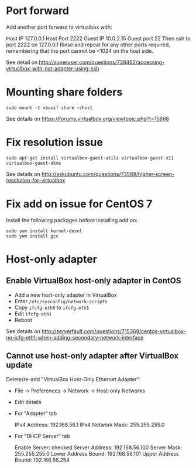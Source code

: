 # Port forward

Add another port forward to virtualbox with:

Host IP 127.0.0.1 Host Port 2222 Guest IP 10.0.2.15 Guest port 22
Then ssh to port 2222 on 127.0.0.1
Rinse and repeat for any other ports required, remembering that the port cannot be <1024 on the host side.

See detail on <http://superuser.com/questions/738462/accessing-virtualbox-with-nat-adapter-using-ssh> 

# Mounting share folders

    sudo mount -t vboxsf share ~/host

See details on <https://forums.virtualbox.org/viewtopic.php?t=15868> 

# Fix resolution issue

    sudo apt-get install virtualbox-guest-utils virtualbox-guest-x11 virtualbox-guest-dkms

See details on <http://askubuntu.com/questions/73589/higher-screen-resolution-for-virtualbox>

# Fix add on issue for CentOS 7

Install the following packages before installing add on:

    sudo yum install kernel-devel
    sudo yum install gcc

# Host-only adapter

## Enable VirtualBox host-only adapter in CentOS

* Add a new host-only adapter in VirtualBox
* Enter `/etc/sysconfig/network-scripts`
* Copy `ifcfg-eth0` to `ifcfg-eth1`
* Edit `ifcfg-eth1`
* Reboot

See details on <http://serverfault.com/questions/715369/centos-virtualbox-no-icfg-eth1-when-adding-secondary-network-interface>

## Cannot use host-only adapter after VirtualBox update

Delete/re-add "VirtualBox Host-Only Ethernet Adapter":

* File -> Preferences -> Network -> Host-only Networks
* Edit details
* For "Adapter" tab

    IPv4 Address: 192.168.56.1
    IPv4 Network Mask: 255.255.255.0

* For "DHCP Server" tab

    Enable Server: checked
    Server Address: 192.168.56.100
    Server Mask: 255.255.255.0
    Lower Address Bound: 192.168.56.101
    Upper Address Bound: 192.168.56.254